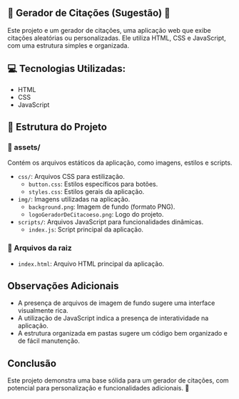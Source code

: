 ## 🎨 Gerador de Citações (Sugestão) 🎨

Este projeto e um gerador de citações,  uma aplicação web que exibe citações aleatórias ou personalizadas. Ele utiliza HTML, CSS e JavaScript, com uma estrutura simples e organizada.

## 💻 Tecnologias Utilizadas:

- HTML
- CSS
- JavaScript

## 📂 Estrutura do Projeto

### 📁 assets/

Contém os arquivos estáticos da aplicação, como imagens, estilos e scripts.

- `css/`: Arquivos CSS para estilização.
    - `button.css`: Estilos específicos para botões.
    - `styles.css`: Estilos gerais da aplicação.
- `img/`: Imagens utilizadas na aplicação.
    - `background.png`: Imagem de fundo (formato PNG).
    - `logoGeradorDeCitacoeso.png`: Logo do projeto.
- `scripts/`: Arquivos JavaScript para funcionalidades dinâmicas.
    - `index.js`: Script principal da aplicação.

### 📄 Arquivos da raiz

- `index.html`: Arquivo HTML principal da aplicação.

## Observações Adicionais

- A presença de arquivos de imagem de fundo sugere uma interface visualmente rica.
- A utilização de JavaScript indica a presença de interatividade na aplicação.
- A estrutura organizada em pastas sugere um código bem organizado e de fácil manutenção.

## Conclusão

Este projeto demonstra uma base sólida para um gerador de citações, com potencial para personalização e funcionalidades adicionais. 🎉
